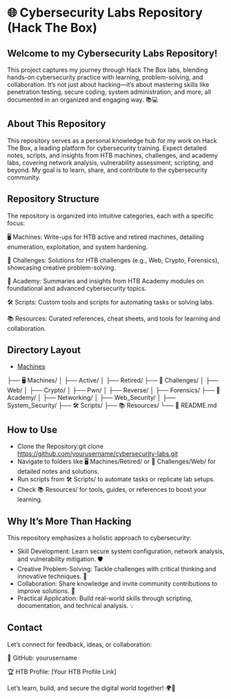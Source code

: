 # 🌐 Cybersecurity Labs Repository (Hack The Box)

## Welcome to my Cybersecurity Labs Repository! 

This project captures my journey through Hack The Box labs, blending hands-on cybersecurity practice with learning, problem-solving, and collaboration. It’s not just about hacking—it’s about mastering skills like penetration testing, secure coding, system administration, and more, all documented in an organized and engaging way. 📚💻

## About This Repository
This repository serves as a personal knowledge hub for my work on Hack The Box, a leading platform for cybersecurity training. Expect detailed notes, scripts, and insights from HTB machines, challenges, and academy labs, covering network analysis, vulnerability assessment, scripting, and beyond. My goal is to learn, share, and contribute to the cybersecurity community. 

## Repository Structure
The repository is organized into intuitive categories, each with a specific focus:

🖥️ Machines: Write-ups for HTB active and retired machines, detailing enumeration, exploitation, and system hardening.

🧩 Challenges: Solutions for HTB challenges (e.g., Web, Crypto, Forensics), showcasing creative problem-solving.

📖 Academy: Summaries and insights from HTB Academy modules on foundational and advanced cybersecurity topics.

🛠️ Scripts: Custom tools and scripts for automating tasks or solving labs.

📚 Resources: Curated references, cheat sheets, and tools for learning and collaboration.

## Directory Layout

- [Machines](./Machines/Active/walkthrough.md)

├── 🖥️ Machines/
│   ├── Active/
│   ├── Retired/
├── 🧩 Challenges/
│   ├── Web/
│   ├── Crypto/
│   ├── Pwn/
│   ├── Reverse/
│   ├── Forensics/
├── 📖 Academy/
│   ├── Networking/
│   ├── Web_Security/
│   ├── System_Security/
├── 🛠️ Scripts/
├── 📚 Resources/
└── 📝 README.md

## How to Use

- Clone the Repository:git clone https://github.com/yourusername/cybersecurity-labs.git
- Navigate to folders like 🖥️ Machines/Retired/ or 🧩 Challenges/Web/ for detailed notes and solutions.
- Run scripts from 🛠️ Scripts/ to automate tasks or replicate lab setups.
- Check 📚 Resources/ for tools, guides, or references to boost your learning.

## Why It’s More Than Hacking

This repository emphasizes a holistic approach to cybersecurity:
- Skill Development: Learn secure system configuration, network analysis, and vulnerability mitigation. 🛡️
- Creative Problem-Solving: Tackle challenges with critical thinking and innovative techniques. 🧠
- Collaboration: Share knowledge and invite community contributions to improve solutions. 🤝
- Practical Application: Build real-world skills through scripting, documentation, and technical analysis. 💡

## Contact

Let’s connect for feedback, ideas, or collaboration:

🐙 GitHub: yourusername

🏆 HTB Profile: [Your HTB Profile Link]

Let’s learn, build, and secure the digital world together! 🌍🔐
